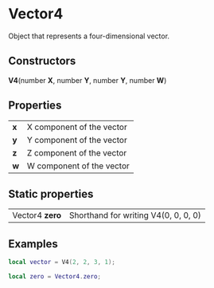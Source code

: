 # Vector4

Object that represents a four-dimensional vector.

## Constructors
<b>V4</b>(number <b>X</b>, number <b>Y</b>, number <b>Y</b>, number <b>W</b>)


## Properties
| | |
| -------- | ------- |
| <b>x</b>  | X component of the vector |
| <b>y</b> | Y component of the vector |
| <b>z</b>  | Z component of the vector |
| <b>w</b> | W component of the vector |

## Static properties
| | |
| -------- | ------- |
| Vector4 <b>zero</b>  | Shorthand for writing V4(0, 0, 0, 0) |

## Examples
```lua
local vector = V4(2, 2, 3, 1);

local zero = Vector4.zero;
```